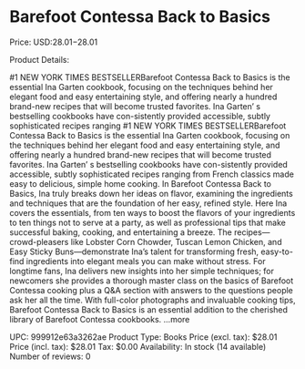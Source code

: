 # Barefoot Contessa Back to Basics

Price: USD:$28.01-$28.01

Product Details:

#1 NEW YORK TIMES BESTSELLERBarefoot Contessa Back to Basics is the essential Ina Garten cookbook, focusing on the techniques behind her elegant food and easy entertaining style, and offering nearly a hundred brand-new recipes that will become trusted favorites. Ina Garten’ s bestselling cookbooks have con-sistently provided accessible, subtly sophisticated recipes ranging #1 NEW YORK TIMES BESTSELLERBarefoot Contessa Back to Basics is the essential Ina Garten cookbook, focusing on the techniques behind her elegant food and easy entertaining style, and offering nearly a hundred brand-new recipes that will become trusted favorites. Ina Garten’ s bestselling cookbooks have con-sistently provided accessible, subtly sophisticated recipes ranging from French classics made easy to delicious, simple home cooking. In Barefoot Contessa Back to Basics, Ina truly breaks down her ideas on flavor, examining the ingredients and techniques that are the foundation of her easy, refined style. Here Ina covers the essentials, from ten ways to boost the flavors of your ingredients to ten things not to serve at a party, as well as professional tips that make successful baking, cooking, and entertaining a breeze. The recipes—crowd-pleasers like Lobster Corn Chowder, Tuscan Lemon Chicken, and Easy Sticky Buns—demonstrate Ina’s talent for transforming fresh, easy-to-find ingredients into elegant meals you can make without stress. For longtime fans, Ina delivers new insights into her simple techniques; for newcomers she provides a thorough master class on the basics of Barefoot Contessa cooking plus a Q&A section with answers to the questions people ask her all the time. With full-color photographs and invaluable cooking tips, Barefoot Contessa Back to Basics is an essential addition to the cherished library of Barefoot Contessa cookbooks. ...more

UPC: 999912e63a3262ae
Product Type: Books
Price (excl. tax): $28.01
Price (incl. tax): $28.01
Tax: $0.00
Availability: In stock (14 available)
Number of reviews: 0